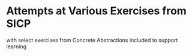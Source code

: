# Attempts at Various Exercises from SICP

with select exercises from Concrete Abstractions included to support learning
